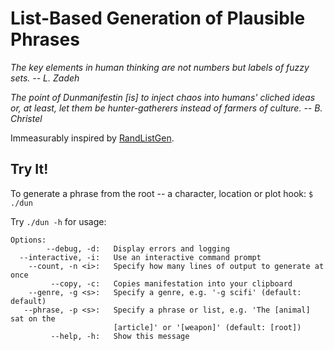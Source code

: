 # List-Based Generation of Plausible Phrases
*The key elements in human thinking are not numbers but labels of fuzzy sets. -- L. Zadeh*

*The point of Dunmanifestin [is] to inject chaos into humans' cliched ideas or, at least, let them be hunter-gatherers instead of farmers of culture. -- B. Christel*

Immeasurably inspired by [RandListGen](http://www.path-o-logic.com/misc/RandListGen_sample.html).

## Try It!

To generate a phrase from the root -- a character, location or plot hook:
`$ ./dun`

Try `./dun -h` for usage:

```
Options:
        --debug, -d:   Display errors and logging
  --interactive, -i:   Use an interactive command prompt
    --count, -n <i>:   Specify how many lines of output to generate at once
         --copy, -c:   Copies manifestation into your clipboard
    --genre, -g <s>:   Specify a genre, e.g. '-g scifi' (default: default)
   --phrase, -p <s>:   Specify a phrase or list, e.g. 'The [animal] sat on the
                       [article]' or '[weapon]' (default: [root])
         --help, -h:   Show this message
```

